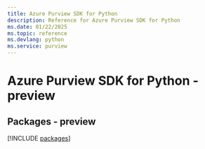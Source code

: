 ```yaml
---
title: Azure Purview SDK for Python
description: Reference for Azure Purview SDK for Python
ms.date: 01/22/2025
ms.topic: reference
ms.devlang: python
ms.service: purview
---
```

# Azure Purview SDK for Python - preview
## Packages - preview
[!INCLUDE [packages](purview-index.md)]